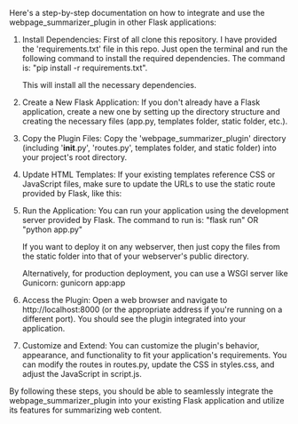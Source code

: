Here's a step-by-step documentation on how to integrate and use the webpage_summarizer_plugin in other Flask applications:

1. Install Dependencies:
   First of all clone this repository.
   I have provided the 'requirements.txt' file in this repo.
   Just open the terminal and run the following command to install the required dependencies.
   The command is: "pip install -r requirements.txt".

   This will install all the necessary dependencies.

2. Create a New Flask Application:
   If you don't already have a Flask application, create a new one by setting up the directory structure and creating the necessary files (app.py, templates folder, static folder, etc.).

3. Copy the Plugin Files:
   Copy the 'webpage_summarizer_plugin' directory (including '**init**.py', 'routes.py', templates folder, and static folder) into your project's root directory.

4. Update HTML Templates:
   If your existing templates reference CSS or JavaScript files, make sure to update the URLs to use the static route provided by Flask, like this:

    <link rel="stylesheet" type="text/css" href="{{ url_for('static', filename='styles.css') }}" />
    <script src="{{ url_for('static', filename='script.js') }}"></script>

5. Run the Application:
   You can run your application using the development server provided by Flask.
   The command to run is: "flask run" OR "python app.py"

   If you want to deploy it on any webserver, then just copy the files from the static folder into that of your webserver's public directory.

   Alternatively, for production deployment, you can use a WSGI server like Gunicorn: gunicorn app:app

6. Access the Plugin:
   Open a web browser and navigate to http://localhost:8000 (or the appropriate address if you're running on a different port). You should see the plugin integrated into your application.

7. Customize and Extend:
   You can customize the plugin's behavior, appearance, and functionality to fit your application's requirements. You can modify the routes in routes.py, update the CSS in styles.css, and adjust the JavaScript in script.js.

By following these steps, you should be able to seamlessly integrate the webpage_summarizer_plugin into your existing Flask application and utilize its features for summarizing web content.
